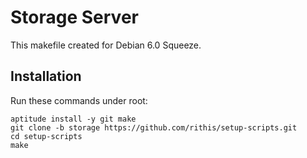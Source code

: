# Storage Server

This makefile created for Debian 6.0 Squeeze.

## Installation

Run these commands under root:

    aptitude install -y git make
    git clone -b storage https://github.com/rithis/setup-scripts.git
    cd setup-scripts
    make

